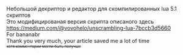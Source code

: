Небольшой декриптор и редактор для скомпилированных lua 5.1 скриптов<br />
Это модифицированая версия скрипта описаного здесь https://medium.com/@vovohelo/unscrambling-lua-7bccb3d5660<br />
For bananabr<br />
Thank you very much, your article saved me a lot of time<br />
<font size=1>~~хотя комментарии могли быть получше~~</font>
